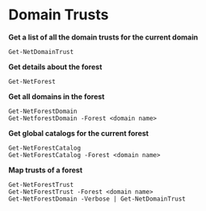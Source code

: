 # Domain Trusts

**Get a list of all the domain trusts for the current domain**

```
Get-NetDomainTrust
```

**Get details about the forest**

```
Get-NetForest
```

**Get all domains in the forest**

```
Get-NetForestDomain
Get-NetforestDomain -Forest <domain name>
```

**Get global catalogs for the current forest**

```
Get-NetForestCatalog
Get-NetForestCatalog -Forest <domain name>
```

**Map trusts of a forest**

```
Get-NetForestTrust
Get-NetForestTrust -Forest <domain name>
Get-NetForestDomain -Verbose | Get-NetDomainTrust
```
